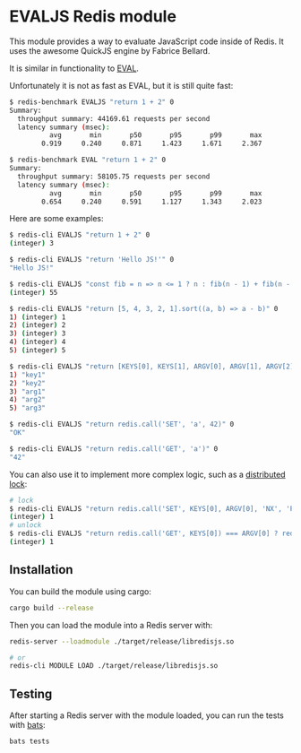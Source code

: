 # EVALJS Redis module

This module provides a way to evaluate JavaScript code inside of Redis. It uses the awesome QuickJS engine by Fabrice Bellard.

It is similar in functionality to [EVAL](https://redis.io/commands/eval).

Unfortunately it is not as fast as EVAL, but it is still quite fast:

```bash
$ redis-benchmark EVALJS "return 1 + 2" 0
Summary:
  throughput summary: 44169.61 requests per second
  latency summary (msec):
          avg       min       p50       p95       p99       max
        0.919     0.240     0.871     1.423     1.671     2.367

$ redis-benchmark EVAL "return 1 + 2" 0
Summary:
  throughput summary: 58105.75 requests per second
  latency summary (msec):
          avg       min       p50       p95       p99       max
        0.654     0.240     0.591     1.127     1.343     2.023
```

Here are some examples:

```bash
$ redis-cli EVALJS "return 1 + 2" 0
(integer) 3

$ redis-cli EVALJS "return 'Hello JS!'" 0
"Hello JS!"

$ redis-cli EVALJS "const fib = n => n <= 1 ? n : fib(n - 1) + fib(n - 2); return fib(10)" 0
(integer) 55

$ redis-cli EVALJS "return [5, 4, 3, 2, 1].sort((a, b) => a - b)" 0
1) (integer) 1
2) (integer) 2
3) (integer) 3
4) (integer) 4
5) (integer) 5

$ redis-cli EVALJS "return [KEYS[0], KEYS[1], ARGV[0], ARGV[1], ARGV[2]]" 2 key1 key2 arg1 arg2 arg3
1) "key1"
2) "key2"
3) "arg1"
4) "arg2"
5) "arg3"

$ redis-cli EVALJS "return redis.call('SET', 'a', 42)" 0
"OK"

$ redis-cli EVALJS "return redis.call('GET', 'a')" 0
"42"
```

You can also use it to implement more complex logic, such as a [distributed lock](https://redis.io/docs/latest/develop/clients/patterns/distributed-locks/):

```bash
# lock
$ redis-cli EVALJS "return redis.call('SET', KEYS[0], ARGV[0], 'NX', 'PX', ARGV[1]) ? 1 : 0;" 1 my_lock abc123 30000
(integer) 1
# unlock
$ redis-cli EVALJS "return redis.call('GET', KEYS[0]) === ARGV[0] ? redis.call('DEL', KEYS[0]) : 0;" 1 my_lock abc123
(integer) 1
```

## Installation

You can build the module using cargo:

```sh
cargo build --release
```

Then you can load the module into a Redis server with:

```sh
redis-server --loadmodule ./target/release/libredisjs.so

# or
redis-cli MODULE LOAD ./target/release/libredisjs.so
```

## Testing

After starting a Redis server with the module loaded, you can run the tests with [bats](https://github.com/bats-core/bats-core):

```sh
bats tests
```
